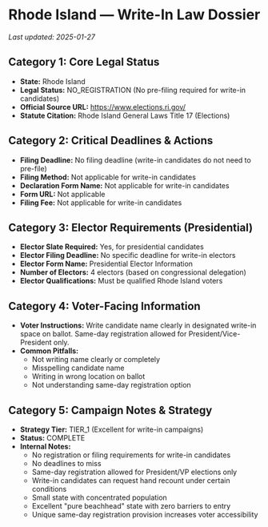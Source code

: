 ﻿# Rhode Island — Write-In Law Dossier

_Last updated: 2025-01-27_

## Category 1: Core Legal Status
- **State:** Rhode Island
- **Legal Status:** NO_REGISTRATION (No pre-filing required for write-in candidates)
- **Official Source URL:** https://www.elections.ri.gov/
- **Statute Citation:** Rhode Island General Laws Title 17 (Elections)

## Category 2: Critical Deadlines & Actions
- **Filing Deadline:** No filing deadline (write-in candidates do not need to pre-file)
- **Filing Method:** Not applicable for write-in candidates
- **Declaration Form Name:** Not applicable for write-in candidates
- **Form URL:** Not applicable
- **Filing Fee:** Not applicable for write-in candidates

## Category 3: Elector Requirements (Presidential)
- **Elector Slate Required:** Yes, for presidential candidates
- **Elector Filing Deadline:** No specific deadline for write-in electors
- **Elector Form Name:** Presidential Elector Information
- **Number of Electors:** 4 electors (based on congressional delegation)
- **Elector Qualifications:** Must be qualified Rhode Island voters

## Category 4: Voter-Facing Information
- **Voter Instructions:** Write candidate name clearly in designated write-in space on ballot. Same-day registration allowed for President/Vice-President only.
- **Common Pitfalls:** 
  - Not writing name clearly or completely
  - Misspelling candidate name
  - Writing in wrong location on ballot
  - Not understanding same-day registration option

## Category 5: Campaign Notes & Strategy
- **Strategy Tier:** TIER_1 (Excellent for write-in campaigns)
- **Status:** COMPLETE
- **Internal Notes:** 
  - No registration or filing requirements for write-in candidates
  - No deadlines to miss
  - Same-day registration allowed for President/VP elections only
  - Write-in candidates can request hand recount under certain conditions
  - Small state with concentrated population
  - Excellent "pure beachhead" state with zero barriers to entry
  - Unique same-day registration provision increases voter accessibility
